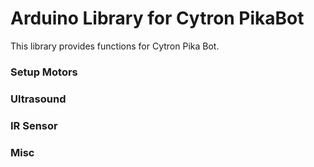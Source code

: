 # Arduino Library for Cytron PikaBot

This library provides functions for Cytron Pika Bot.

### Setup Motors

### Ultrasound


### IR Sensor


### Misc
